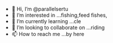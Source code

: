 - 👋 Hi, I’m @parallelsertu
- 👀 I’m interested in ...fishing,feed fishes,
- 🌱 I’m currently learning ...cle
- 💞️ I’m looking to collaborate on ...riding
- 📫 How to reach me ...by here

<!---
parallelsertu/parallelsertu is a ✨ special ✨ repository because its `README.md` (this file) appears on your GitHub profile.
You can click the Preview link to take a look at your changes.
--->

